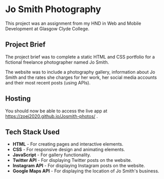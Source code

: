 # Jo Smith Photography

This project was an assignment from my HND in Web and Mobile Development at Glasgow Clyde College.

## Project Brief

The project brief was to complete a static HTML and CSS portfolio for a fictional freelance photographer named Jo Smith. 

The website was to include a photography gallery, information about Jo Smith and the rates she charges for her work, her social media accounts and their most recent posts (using APIs).

## Hosting

You should now be able to access the live app at https://zoej2020.github.io/Josmith-photos/ .
   
## Tech Stack Used

- **HTML** - For creating pages and interactive elements.
- **CSS** - For responsive design and animating elements.
- **JavaScript** - For gallery functionality.
- **Twitter API** - For displaying Twitter posts on the website.
- **Instagram API** - For displaying Instagram posts on the website.
- **Google Maps API** - For displaying the location of Jo Smith's business.
